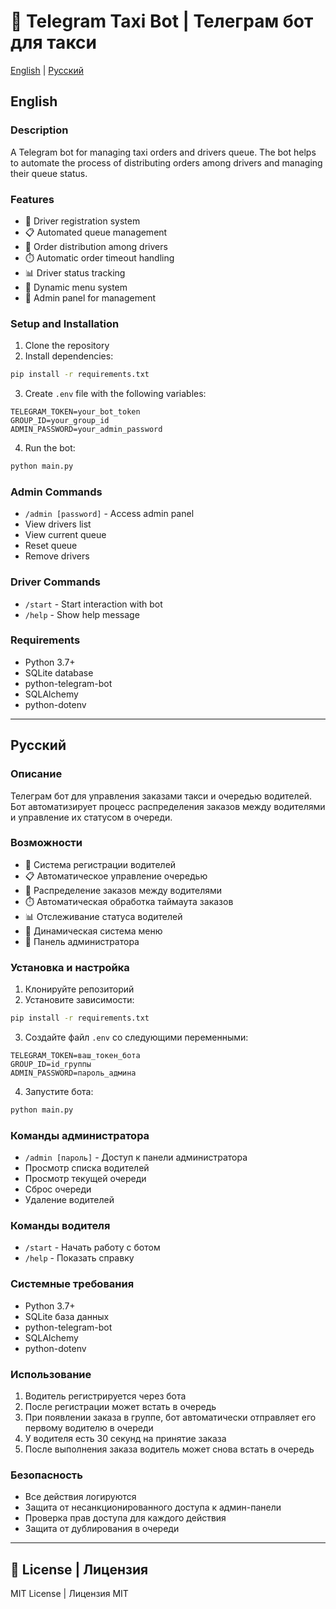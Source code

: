  # 🚕 Telegram Taxi Bot | Телеграм бот для такси

[English](#english) | [Русский](#русский)

## English

### Description
A Telegram bot for managing taxi orders and drivers queue. The bot helps to automate the process of distributing orders among drivers and managing their queue status.

### Features
- 👤 Driver registration system
- 📋 Automated queue management
- 🚗 Order distribution among drivers
- ⏱️ Automatic order timeout handling
- 📊 Driver status tracking
- 🔄 Dynamic menu system
- 👮 Admin panel for management

### Setup and Installation
1. Clone the repository
2. Install dependencies:
```bash
pip install -r requirements.txt
```

3. Create `.env` file with the following variables:
```env
TELEGRAM_TOKEN=your_bot_token
GROUP_ID=your_group_id
ADMIN_PASSWORD=your_admin_password
```

4. Run the bot:
```bash
python main.py
```

### Admin Commands
- `/admin [password]` - Access admin panel
- View drivers list
- View current queue
- Reset queue
- Remove drivers

### Driver Commands
- `/start` - Start interaction with bot
- `/help` - Show help message

### Requirements
- Python 3.7+
- SQLite database
- python-telegram-bot
- SQLAlchemy
- python-dotenv

---

## Русский

### Описание
Телеграм бот для управления заказами такси и очередью водителей. Бот автоматизирует процесс распределения заказов между водителями и управление их статусом в очереди.

### Возможности
- 👤 Система регистрации водителей
- 📋 Автоматическое управление очередью
- 🚗 Распределение заказов между водителями
- ⏱️ Автоматическая обработка таймаута заказов
- 📊 Отслеживание статуса водителей
- 🔄 Динамическая система меню
- 👮 Панель администратора

### Установка и настройка
1. Клонируйте репозиторий
2. Установите зависимости:
```bash
pip install -r requirements.txt
```

3. Создайте файл `.env` со следующими переменными:
```env
TELEGRAM_TOKEN=ваш_токен_бота
GROUP_ID=id_группы
ADMIN_PASSWORD=пароль_админа
```

4. Запустите бота:
```bash
python main.py
```

### Команды администратора
- `/admin [пароль]` - Доступ к панели администратора
- Просмотр списка водителей
- Просмотр текущей очереди
- Сброс очереди
- Удаление водителей

### Команды водителя
- `/start` - Начать работу с ботом
- `/help` - Показать справку

### Системные требования
- Python 3.7+
- SQLite база данных
- python-telegram-bot
- SQLAlchemy
- python-dotenv

### Использование
1. Водитель регистрируется через бота
2. После регистрации может встать в очередь
3. При появлении заказа в группе, бот автоматически отправляет его первому водителю в очереди
4. У водителя есть 30 секунд на принятие заказа
5. После выполнения заказа водитель может снова встать в очередь

### Безопасность
- Все действия логируются
- Защита от несанкционированного доступа к админ-панели
- Проверка прав доступа для каждого действия
- Защита от дублирования в очереди

---

## 📝 License | Лицензия
MIT License | Лицензия MIT
